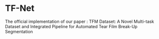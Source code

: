 # TF-Net
The  official implementation of our paper : TFM Dataset: A Novel Multi-task Dataset and Integrated Pipeline for Automated Tear Film Break-Up Segmentation
